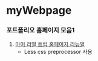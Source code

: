 # myWebpage
### 포트폴리오 홈페이지 모음1

1. [마이 리얼 트립 홈페이지 리뉴얼](https://hec8897.github.io/myWebpage/my_rael_trip/index.html)
   * Less css preprocessor 사용
